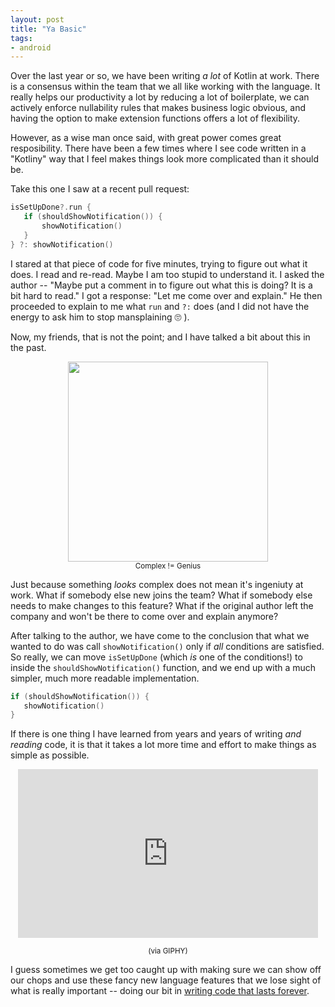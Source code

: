 ```yaml
---
layout: post
title: "Ya Basic"
tags:
- android
---
```

Over the last year or so, we have been writing _a lot_ of Kotlin at work. There is a consensus within the team that we all like working with the language. It really helps our productivity a lot by reducing a lot of boilerplate, we can actively enforce nullability rules that makes business logic obvious, and having the option to make extension functions offers a lot of flexibility.

However, as a wise man once said, with great power comes great resposibility. There have been a few times where I see code written in a "Kotliny" way that I feel makes things look more complicated than it should be.

Take this one I saw at a recent pull request:
```kotlin
isSetUpDone?.run {
   if (shouldShowNotification()) {
       showNotification()
   }
} ?: showNotification()
```

I stared at that piece of code for five minutes, trying to figure out what it does. I read and re-read. Maybe I am too stupid to understand it. I asked the author -- "Maybe put a comment in to figure out what this is doing? It is a bit hard to read." I got a response: "Let me come over and explain." He then proceeded to explain to me what `run` and `?:` does (and I did not have the energy to ask him to stop mansplaining 🙄 ).

Now, my friends, that is not the point; and I have talked a bit about this in the past.
<p style="text-align: center"><a href="https://docs.google.com/presentation/d/1wnYWzS3z-ZZP0nDwA6p_PRi62BR9BnPO3-lNUoKVPMk/edit#slide=id.g3f9614b5c8_0_4" alt="Complex != Genius"><img src="{{ site.baseurl }}/assets/kotlin_run/20180907_ complex.png" height="320" ></a><br />
<small>Complex != Genius</small></p>

Just because something *looks* complex does not mean it's ingeniuty at work. What if somebody else new joins the team? What if somebody else needs to make changes to this feature? What if the original author left the company and won't be there to come over and explain anymore?

After talking to the author, we have come to the conclusion that what we  wanted to do was call `showNotification()` only if *all* conditions are satisfied. So really, we can move `isSetUpDone` (which _*is*_ one of the conditions!) to inside the `shouldShowNotification()` function, and we end up with a much simpler, much more readable implementation.

```kotlin
if (shouldShowNotification()) {
   showNotification()
}
```

If there is one thing I have learned from years and years of writing _and reading_ code, it is that it takes a lot more time and effort to make things as simple as possible.

<p style="text-align: center"><iframe src="https://giphy.com/embed/l1KdbHUPe27GQsJH2" width="480" height="270" frameBorder="0" class="giphy-embed" allowFullScreen></iframe><p style="text-align: center"><a href="https://giphy.com/gifs/globaltv-bye-burn-l1KdbHUPe27GQsJH2"></a><small>(via GIPHY)</small></p></p>

I guess sometimes we get too caught up with making sure we can show off our chops and use these fancy new language features that we lose sight of what is really important -- doing our bit in [writing code that lasts forever](https://www.youtube.com/watch?v=YZstpc2939s).
